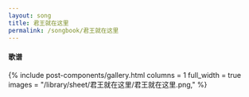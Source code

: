 ```yaml
---
layout: song
title: 君王就在这里
permalink: /songbook/君王就在这里
---
```


#### 歌谱

{% include post-components/gallery.html
    columns = 1
    full_width = true
    images = "/library/sheet/君王就在这里/君王就在这里.png,"
%}
